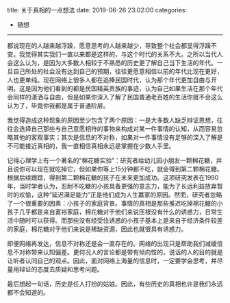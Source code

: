 title: 关于真相的一点想法
date: 2019-06-26 23:02:00
categories:
- 随想

---

都说现在的人越来越浮躁，愿意思考的人越来越少，导致整个社会都显得浮躁不安。我觉得其实我们一直以来都是这样的，与这个时代的关系不大。之所以当代人会这么认为，是因为大多数人相较于不熟悉的历史更了解自己当下生活的年代。一旦自己所处的社会没有达到自己的预期，往往更愿意相信以前的年代比现在更好，人也更单纯。现在网络上很多人都在追捧民国时代，认为那个年代更加自由与开明。这是因为他们看到的都是民国精英贵族的事迹，认为自己如果生活在那个年代会同样的潇洒与自由，但是如果你深入了解了民国普通老百姓的生活你就不会这么认为了，毕竟你我都是属于普通阶层。

<!-- more -->

我觉得造成这种现象的原因至少包含了两个原因：一是大多数人缺乏辩证思想，往往会选择自己那些与自己意愿相符的事物来构成对某一件事情的认知，从而容易忽略其他的客观事实；其次是信息的不对称，如果对一件事情没有足够的深入了解是不可能接近真相的，我一直相信真相永远是掌握在少数人手里。

记得心理学上有一个著名的“棉花糖实验”：研究者给幼儿园小朋友一颗棉花糖，并且说你可以现在就吃掉它，但如果你等上15分钟都不吃，就会得到第二颗棉花糖。根据后续跟踪，得到第二颗棉花糖的孩子在未来更加成功。这项研究发表在1990年，当时学者认为，忍耐不吃糖的小孩具备更强的意志力，能为了长远利益放弃暂时的欢愉，这种“延迟满足能力”正是他们成为人生赢家的原因。然而，研究者忽略了一个很重要的因素：小孩子的家庭背景。事情的真相是那些推迟吃掉棉花糖的小孩子几乎都是来自富裕家庭，棉花糖对于他们来说压根没有什么的诱惑力，日常生活中随时可以获得。而那些没有经受住诱惑的小孩子基本上是来自于经济条件较差的家庭，棉花糖对于他们来说是稀缺资源，因此也就很具有诱惑力。

即便网络再发达，信息不对称还是会一直存在的。网络的出现只是帮助我们减缓信息不对称带来认知偏差。更何况人的言论都是带有倾向性的，说话的人的目的就是让听者认同自己的观点。因此，面对网络上海量的信息时，一定要学会思考，并尽量用辩证的态度去质疑和思考问题。

最后想起一句话，历史是任人打扮的姑娘。因此，有些历史的真相也许是我们永远都不会知道的。



